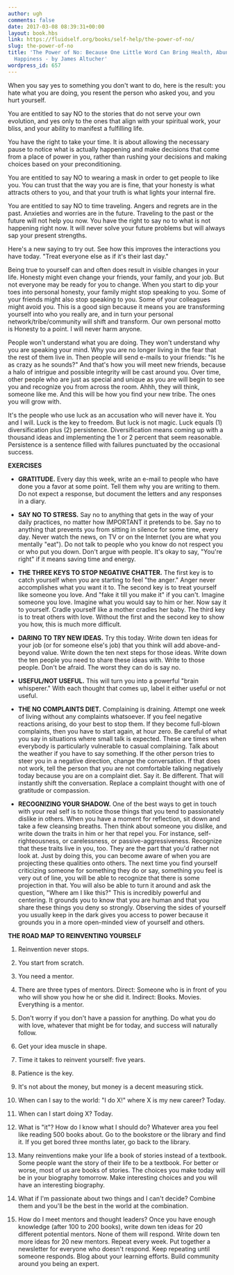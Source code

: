 ```yaml
---
author: ugh
comments: false
date: 2017-03-08 08:39:31+00:00
layout: book.hbs
link: https://fluidself.org/books/self-help/the-power-of-no/
slug: the-power-of-no
title: 'The Power of No: Because One Little Word Can Bring Health, Abundance, and
  Happiness - by James Altucher'
wordpress_id: 657
---
```


When you say yes to something you don't want to do, here is the result: you hate what you are doing, you resent the person who asked you, and you hurt yourself.

You are entitled to say NO to the stories that do not serve your own evolution, and yes only to the ones that align with your spiritual work, your bliss, and your ability to manifest a fulfilling life.

You have the right to take your time. It is about allowing the necessary pause to notice what is actually happening and make decisions that come from a place of power in you, rather than rushing your decisions and making choices based on your preconditioning.

You are entitled to say NO to wearing a mask in order to get people to like you. You can trust that the way you are is fine, that your honesty is what attracts others to you, and that your truth is what lights your internal fire.

You are entitled to say NO to time traveling. Angers and regrets are in the past. Anxieties and worries are in the future. Traveling to the past or the future will not help you now. You have the right to say no to what is not happening right now. It will never solve your future problems but will always sap your present strengths.

Here's a new saying to try out. See how this improves the interactions you have today. "Treat everyone else as if it's their last day."

Being true to yourself can and often does result in visible changes in your life. Honesty might even change your friends, your family, and your job. But not everyone may be ready for you to change. When you start to dip your toes into personal honesty, your family might stop speaking to you. Some of your friends might also stop speaking to you. Some of your colleagues might avoid you. This is a good sign because it means you are transforming yourself into who you really are, and in turn your personal network/tribe/community will shift and transform. Our own personal motto is Honesty to a point. I will never harm anyone.

People won't understand what you are doing. They won't understand why you are speaking your mind. Why you are no longer living in the fear that the rest of them live in. Then people will send e-mails to your friends: "Is he as crazy as he sounds?" And that's how you will meet new friends, because a halo of intrigue and possible integrity will be cast around you. Over time, other people who are just as special and unique as you are will begin to see you and recognize you from across the room. Ahhh, they will think, someone like me. And this will be how you find your new tribe. The ones you will grow with.

It's the people who use luck as an accusation who will never have it. You and I will. Luck is the key to freedom. But luck is not magic. Luck equals (1) diversification plus (2) persistence. Diversification means coming up with a thousand ideas and implementing the 1 or 2 percent that seem reasonable. Persistence is a sentence filled with failures punctuated by the occasional success.

**EXERCISES**

- **GRATITUDE.** Every day this week, write an e-mail to people who have done you a favor at some point. Tell them why you are writing to them. Do not expect a response, but document the letters and any responses in a diary.

- **SAY NO TO STRESS.** Say no to anything that gets in the way of your daily practices, no matter how IMPORTANT it pretends to be. Say no to anything that prevents you from sitting in silence for some time, every day. Never watch the news, on TV or on the Internet (you are what you mentally "eat"). Do not talk to people who you know do not respect you or who put you down. Don't argue with people. It's okay to say, "You're right" if it means saving time and energy.

- **THE THREE KEYS TO STOP NEGATIVE CHATTER.** The first key is to catch yourself when you are starting to feel "the anger." Anger never accomplishes what you want it to. The second key is to treat yourself like someone you love. And "fake it till you make it" if you can't. Imagine someone you love. Imagine what you would say to him or her. Now say it to yourself. Cradle yourself like a mother cradles her baby. The third key is to treat others with love. Without the first and the second key to show you how, this is much more difficult.

- **DARING TO TRY NEW IDEAS.** Try this today. Write down ten ideas for your job (or for someone else's job) that you think will add above-and-beyond value. Write down the ten next steps for those ideas. Write down the ten people you need to share these ideas with. Write to those people. Don't be afraid. The worst they can do is say no.

- **USEFUL/NOT USEFUL.** This will turn you into a powerful "brain whisperer." With each thought that comes up, label it either useful or not useful.

- **THE NO COMPLAINTS DIET.** Complaining is draining. Attempt one week of living without any complaints whatsoever. If you feel negative reactions arising, do your best to stop them. If they become full-blown complaints, then you have to start again, at hour zero. Be careful of what you say in situations where small talk is expected. These are times when everybody is particularly vulnerable to casual complaining. Talk about the weather if you have to say something. If the other person tries to steer you in a negative direction, change the conversation. If that does not work, tell the person that you are not comfortable talking negatively today because you are on a complaint diet. Say it. Be different. That will instantly shift the conversation. Replace a complaint thought with one of gratitude or compassion.

- **RECOGNIZING YOUR SHADOW.** One of the best ways to get in touch with your real self is to notice those things that you tend to passionately dislike in others. When you have a moment for reflection, sit down and take a few cleansing breaths. Then think about someone you dislike, and write down the traits in him or her that repel you. For instance, self-righteousness, or carelessness, or passive-aggressiveness. Recognize that these traits live in you, too. They are the part that you'd rather not look at. Just by doing this, you can become aware of when you are projecting these qualities onto others. The next time you find yourself criticizing someone for something they do or say, something you feel is very out of line, you will be able to recognize that there is some projection in that. You will also be able to turn it around and ask the question, "Where am I like this?" This is incredibly powerful and centering. It grounds you to know that you are human and that you share these things you deny so strongly. Observing the sides of yourself you usually keep in the dark gives you access to power because it grounds you in a more open-minded view of yourself and others.

**THE ROAD MAP TO REINVENTING YOURSELF**

1.  Reinvention never stops.

2.  You start from scratch.

3.  You need a mentor.

4.  There are three types of mentors. Direct: Someone who is in front of you who will show you how he or she did it. Indirect: Books. Movies. Everything is a mentor.

5.  Don't worry if you don't have a passion for anything. Do what you do with love, whatever that might be for today, and success will naturally follow.

6.  Get your idea muscle in shape.

7.  Time it takes to reinvent yourself: five years.

8.  Patience is the key.

9.  It's not about the money, but money is a decent measuring stick.

10. When can I say to the world: "I do X!" where X is my new career? Today.

11. When can I start doing X? Today.

12. What is "it"? How do I know what I should do? Whatever area you feel like reading 500 books about. Go to the bookstore or the library and find it. If you get bored three months later, go back to the library.

13. Many reinventions make your life a book of stories instead of a textbook. Some people want the story of their life to be a textbook. For better or worse, most of us are books of stories. The choices you make today will be in your biography tomorrow. Make interesting choices and you will have an interesting biography.

14. What if I'm passionate about two things and I can't decide? Combine them and you'll be the best in the world at the combination.

15. How do I meet mentors and thought leaders? Once you have enough knowledge (after 100 to 200 books), write down ten ideas for 20 different potential mentors. None of them will respond. Write down ten more ideas for 20 new mentors. Repeat every week. Put together a newsletter for everyone who doesn't respond. Keep repeating until someone responds. Blog about your learning efforts. Build community around you being an expert.
